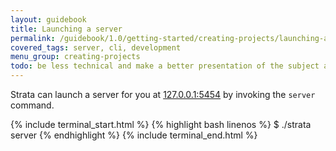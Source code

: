 ```yaml
---
layout: guidebook
title: Launching a server
permalink: /guidebook/1.0/getting-started/creating-projects/launching-a-server/
covered_tags: server, cli, development
menu_group: creating-projects
todo: be less technical and make a better presentation of the subject as this is further explained in shell/server section
---
```


Strata can launch a server for you at [127.0.0.1:5454](http://127.0.0.1:5454/) by invoking the `server` command.

{% include terminal_start.html %}
{% highlight bash linenos %}
$ ./strata server
{% endhighlight %}
{% include terminal_end.html %}
